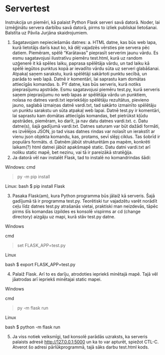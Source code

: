 # Servertest
Instrukcija un piemēri, kā palaist Python Flask serveri savā datorā.
Noder, lai izmēģinātu servera darbību savā datorā, pirms to izliek publiskai lietošanai.
Balstīta uz Pāvila Jurjāna skaidrojumiem.
1. Sagatavojam nepieciešamās datnes:
a. HTML datne, kas būs web lapa, kurā lietotājs darīs kaut ko, kā dēļ vajadzēs vērsties pie servera pēc datiem. Piemēram, spēlē “Karātavas” pieprasīt serverim jaunu vārdu. Es esmu sagatavojusi ilustratīvu piemēru test.html, kurā uz random uzģenerē it kā spēles laiku, paprasa spēlētāja vārdu, un tad laiku kā spēlē iegūtos punktus kopā ar ievadīto vārdu sūta uz serveri glabāšanai. Atpakaļ saņem sarakstu, kurā spēlētāji sakārtoti punktu secībā, un parāda to web lapā. Datnē ir komentāri, lai saprastu kam domātas attiecīgās komandas.
b. PY datne, kas būs serveris, kurā notiks pieprasījumu apstrāde. Esmu sagatavojusi piemēru test.py, kurā serveris saņem pieprasījumu no web lapas ar spēlētāja vārdu un punktiem, nolasa no datnes vardi.txt iepriekšējo spēlētāju rezultātus, pievieno jauno, saglabā izmaiņas datnē vardi.txt, tad sakārto izmainīto spēlētāju un punktu sarakstu un sūta atpakaļ web lapai. Datnē test.py ir komentāri, lai saprastu kam domātas attiecīgās komandas, bet pietrūkst kļūdu apstrādes, piemēram, ko darīt, ja nav datu datnes vardi.txt.
c. Datu datne(s), šajā gadījumā vardi.txt. Datnes saturam var būt dažādi formāti, es izvēlējos JSON, jo tad visas datnes rindas var nolasīt un ierakstīt ar vienu json objekta komandu, kas, protams, sevī slēpj ciklus. Tas šobrīd ir populārs formāts.
d. Datnēm jābūt strukturētām pa mapēm, konkrēti laikam(?) html datnei jābūt apakšmapē static. Datu datni vardi.txt arī noliku static mapē, bet nezinu, vai tā ir pareizākā stratēģija.
2. Ja datorā vēl nav instalēt Flask, tad to instalē no komandrindas šādi:

Windows:
  cmd
  > py -m pip install 
  
Linux:
  bash
  $ pip install Flask
  
3. Pasaka Flask(am), kura Python programma būs jālaiž kā serveris. Šajā gadījumā tā ir programma test.py. Teorētiski tur vajadzētu varēt norādīt ceļu līdz datnes test.py atrašanās vietai, praktiski man neizdevās, tāpēc pirms šīs komandas izpildes es konsolē vispirms ar cd (change directory) aizgāju uz mapi, kurā stāv test.py datne.

Windows

  cmd
  > set FLASK_APP=test.py
  
Linux

  bash
  $ export FLASK_APP=test.py
  
4. Palaiž Flask. Arī to es darīju, atrodoties iepriekš minētajā mapē. Tajā vēl jāatrodas arī iepriekš minētajai static mapei.

Windows

  cmd
  > py -m flask run
  
Linux

  bash
  $ python -m flask run
  
5. Ja viss notiek veiksmīgi, tad konsolē parādās uzraksts, ka serveris palaists adresē http://127.0.0.1:5000 un ka to var apturēt, spiežot CTL-C. Atverot šo adresi pārlūkprogrammā, tajā sāks darbu test.html kods.
